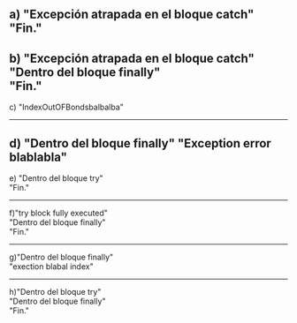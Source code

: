a) "Excepción atrapada en el bloque catch"    
  "Fin."
---
b) "Excepción atrapada en el bloque catch"  
"Dentro del bloque finally"     
"Fin."
---
c) "IndexOutOFBondsbalbalba"

---
d) "Dentro del bloque finally"
"Exception error blablabla"
---
e) "Dentro del bloque try"      
"Fin."

---
f)"try block fully executed"        
"Dentro del bloque finally"     
"Fin."

---
g)"Dentro del bloque finally"       
"exection blabal index"

---
h)"Dentro del bloque try"       
"Dentro del bloque finally"     
"Fin."